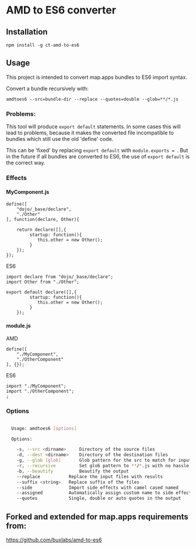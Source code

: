 # AMD to ES6 converter

## Installation

`npm install -g ct-amd-to-es6`

## Usage

This project is intended to convert map.apps bundles to ES6 import syntax.

Convert a bundle recursively with:

`amdtoes6 --src=bundle-dir --replace --quotes=double --glob=**/*.js`


### Problems:

This tool will produce `export default` statements. In some cases this will lead to problems,
because it makes the converted file incompatible to bundles which still use the old 'define' code.

This can be 'fixed' by replacing `export default` with `module.exports = `.
But in the future if all bundles are converted to ES6, the use of `export default` is the correct way.

### Effects

#### MyComponent.js

```
define([
    "dojo/_base/declare",
    "./Other"
], function(declare, Other){

    return declare([],{
         startup: function(){
            this.other = new Other();
         }
    });
});
```

ES6

```
import declare from "dojo/_base/declare";
import Other from "./Other";

export default declare([],{
         startup: function(){
            this.other = new Other();
         }
    });
```

#### module.js

AMD

```
define([
    "./MyComponent",
    "./OtherComponent"
], {});
```

ES6

```
import "./MyComponent";
import "./OtherComponent";
;
```

### Options
```sh

  Usage: amdtoes6 [options]

  Options:

    -s, --src <dirname>     Directory of the source files
    -d, --dest <dirname>    Directory of the destination files
    -g, --glob [glob]       Glob pattern for the src to match for input files
    -r, --recursive         Set glob pattern to **/*.js with no hassle
    -b, --beautify          Beautify the output
    --replace           Replace the input files with results
    --suffix <string>   Replace suffix of the files
    --side              Import side effects with camel cased named
    --assigned          Automatically assign custom name to side effects
    --quotes            Single, double or auto quotes in the output
```

## Forked and extended for map.apps requirements from:

https://github.com/buxlabs/amd-to-es6

